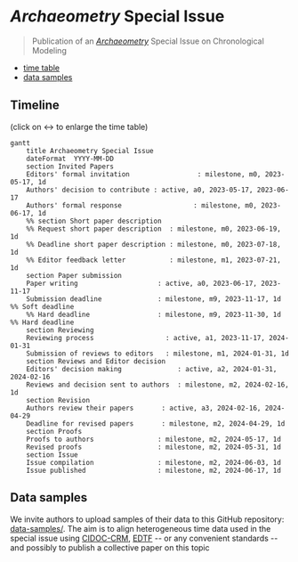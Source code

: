 # *Archaeometry* Special Issue
> Publication of an [*Archaeometry*](https://onlinelibrary.wiley.com/page/journal/14754754/homepage/productinformation.html) Special Issue on Chronological Modeling

- [time table](https://github.com/historical-time/archaeometry-si#timeline)
- [data samples](https://github.com/historical-time/archaeometry-si#data-samples)

## Timeline

(click on ↔️ to enlarge the time table)

```mermaid
gantt
    title Archaeometry Special Issue
    dateFormat  YYYY-MM-DD
    section Invited Papers
    Editors' formal invitation                 : milestone, m0, 2023-05-17, 1d
    Authors' decision to contribute : active, a0, 2023-05-17, 2023-06-17
    Authors' formal response                  : milestone, m0, 2023-06-17, 1d
    %% section Short paper description
    %% Request short paper description  : milestone, m0, 2023-06-19, 1d
    %% Deadline short paper description : milestone, m0, 2023-07-18, 1d
    %% Editor feedback letter           : milestone, m1, 2023-07-21, 1d
    section Paper submission
    Paper writing                    : active, a0, 2023-06-17, 2023-11-17
    Submission deadline              : milestone, m9, 2023-11-17, 1d %% Soft deadline
    %% Hard deadline                 : milestone, m9, 2023-11-30, 1d %% Hard deadline
    section Reviewing
    Reviewing process                  : active, a1, 2023-11-17, 2024-01-31
    Submission of reviews to editors   : milestone, m1, 2024-01-31, 1d
    section Reviews and Editor decision
    Editors' decision making              : active, a2, 2024-01-31, 2024-02-16
    Reviews and decision sent to authors  : milestone, m2, 2024-02-16, 1d
    section Revision
    Authors review their papers       : active, a3, 2024-02-16, 2024-04-29
    Deadline for revised papers       : milestone, m2, 2024-04-29, 1d
    section Proofs
    Proofs to authors                : milestone, m2, 2024-05-17, 1d
    Revised proofs                   : milestone, m2, 2024-05-31, 1d
    section Issue
    Issue compilation                : milestone, m2, 2024-06-03, 1d
    Issue published                  : milestone, m2, 2024-06-17, 1d
```

## Data samples

We invite authors to upload samples of their data to this GitHub repository: [data-samples/](https://github.com/historical-time/data-samples#examples-of-historical-time-representation). The aim is to align heterogeneous time data used in the special issue using [CIDOC-CRM](https://github.com/historical-time/projects-tools-standards/tree/main/standards/cidoc-crm), [EDTF](https://github.com/historical-time/projects-tools-standards/tree/main/standards/edtf) -- or any convenient standards -- and possibly to publish a collective paper on this topic
